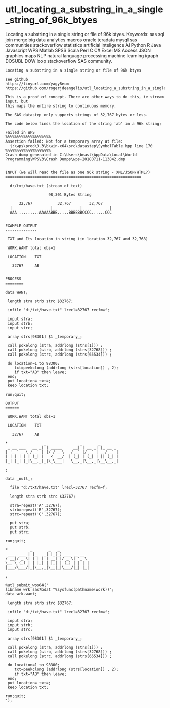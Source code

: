 # utl_locating_a_substring_in_a_single_string_of_96k_btyes
Locating a substring in a single string or file of 96k btyes.  Keywords: sas sql join merge big data analytics macros oracle teradata mysql sas communities stackoverflow statistics artificial inteligence AI Python R Java Javascript WPS Matlab SPSS Scala Perl C C# Excel MS Access JSON graphics maps NLP natural language processing machine learning igraph DOSUBL DOW loop stackoverflow SAS community.


    Locating a substring in a single string or file of 96k btyes

    see github
    https://tinyurl.com/yagy8ecm
    https://github.com/rogerjdeangelis/utl_locating_a_substring_in_a_single_string_of_96k_btyes

    This is a proof of concept. There are other ways to do this, ie stream input, but
    this maps the entire string to continuous memory.

    The SAS datastep only supports strings of 32,767 bytes or less.

    The code below finds the location of the string 'ab' in a 96k string;

    Failed in WPS
    %%%%%%%%%%%%%%%%%%%%
    Assertion failed: Not for a temporary array at file:
      j:\wps\prod\3.3\b\win-x64\src\datastep\SymbolTable.hpp line 170
    %%%%%%%%%%%%%%%%%%%%
    Crash dump generated in C:\Users\beast\AppData\Local\World Programming\WPS\3\Crash Dumps\wps-20180711-113842.dmp


    INPUT (we will read the file as one 96k string - XML/JSON/HTML?)
    ============================================================

      d:/txt/have.txt (stream of text)

                       98,301 Bytes String

          32,767           32,767        32,767
      |                 |            |            |
      AAA .........AAAAABBB.....BBBBBBCCCC......CCC


    EXAMPLE OUTPUT
    --------------

     TXT and Its location in string (in location 32,767 and 32,768)

     WORK.WANT total obs=1

     LOCATION    TXT

       32767     AB


    PROCESS
    ========

    data WANT;

     length stra strb strc $32767;

     infile "d:/txt/have.txt" lrecl=32767 recfm=f;

     input stra;
     input strb;
     input strc;

     array strs[98301] $1 _temporary_;

     call pokelong (stra, addrlong (strs[1])) ;
     call pokelong (strb, addrlong (strs[32768])) ;
     call pokelong (strc, addrlong (strs[65534])) ;

     do location=1 to 98300;
        txt=peekclong (addrlong (strs[location]) , 2);
        if txt="AB" then leave;
     end;
     put location= txt=;
     keep location txt;

    run;quit;

    OUTPUT
    ======

     WORK.WANT total obs=1

     LOCATION    TXT

       32767     AB

    *                _               _       _
     _ __ ___   __ _| | _____     __| | __ _| |_ __ _
    | '_ ` _ \ / _` | |/ / _ \   / _` |/ _` | __/ _` |
    | | | | | | (_| |   <  __/  | (_| | (_| | || (_| |
    |_| |_| |_|\__,_|_|\_\___|   \__,_|\__,_|\__\__,_|

    ;

    data _null_;

      file "d:/txt/have.txt" lrecl=32767 recfm=f;

      length stra strb strc $32767;

      stra=repeat('A',32767);
      strb=repeat('B',32767);
      strc=repeat('C',32767);

      put stra;
      put strb;
      put strc;

    run;quit;

    *          _       _   _
     ___  ___ | |_   _| |_(_) ___  _ __
    / __|/ _ \| | | | | __| |/ _ \| '_ \
    \__ \ (_) | | |_| | |_| | (_) | | | |
    |___/\___/|_|\__,_|\__|_|\___/|_| |_|

    ;

    %utl_submit_wps64('
    libname wrk sas7bdat "%sysfunc(pathname(work))";
    data wrk.want;

     length stra strb strc $32767;

     infile "d:/txt/have.txt" lrecl=32767 recfm=f;

     input stra;
     input strb;
     input strc;

     array strs[98301] $1 _temporary_;

     call pokelong (stra, addrlong (strs[1])) ;
     call pokelong (strb, addrlong (strs[32768])) ;
     call pokelong (strc, addrlong (strs[65534])) ;

     do location=1 to 98300;
        txt=peekclong (addrlong (strs[location]) , 2);
        if txt="AB" then leave;
     end;
     put location= txt=;
     keep location txt;

    run;quit;
    ');
